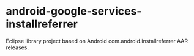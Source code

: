 # android-google-services-installreferrer
Eclipse library project based on Android com.android.installreferrer AAR releases. 
